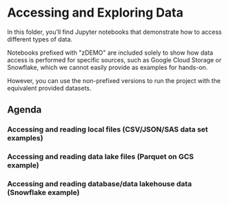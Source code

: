 # Accessing and Exploring Data

In this folder, you’ll find Jupyter notebooks that demonstrate how to access different types of data.

Notebooks prefixed with "zDEMO" are included solely to show how data access is performed for specific sources, such as Google Cloud Storage or Snowflake, which we cannot easily provide as examples for hands-on.

However, you can use the non-prefixed versions to run the project with the equivalent provided datasets.

## Agenda

### Accessing and reading local files (CSV/JSON/SAS data set examples)

### Accessing and reading data lake files (Parquet on GCS example)

### Accessing and reading database/data lakehouse data (Snowflake example)

